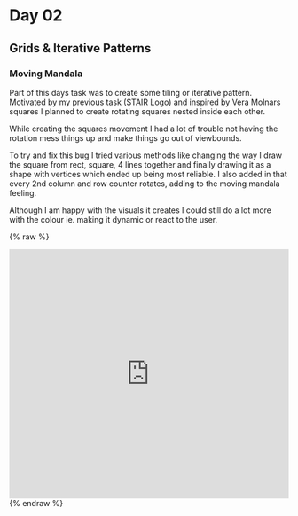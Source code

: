 # Day 02

## Grids & Iterative Patterns

### Moving Mandala

Part of this days task was to create some tiling or iterative pattern.
Motivated by my previous task (STAIR Logo) and inspired by Vera Molnars squares I planned to create rotating squares nested inside each other.

While creating the squares movement I had a lot of trouble not having the rotation mess things up and make things go out of viewbounds.

To try and fix this bug I tried various methods like changing the way I draw the square from rect, square, 4 lines together and finally drawing it as a shape with vertices which ended up being most reliable.
I also added in that every 2nd column and row counter rotates, adding to the moving mandala feeling.

Although I am happy with the visuals it creates I could still do a lot more with the colour ie. making it dynamic or react to the user.

{% raw %}
<iframe src="https://editor.p5js.org/Theonean/full/YK-H4r80J" width="100%" height="450" frameborder="no"></iframe>
{% endraw %}

